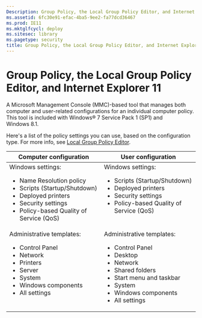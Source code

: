 ```yaml
---
Description: Group Policy, the Local Group Policy Editor, and Internet Explorer 11
ms.assetid: 6fc30e91-efac-4ba5-9ee2-fa77dcd36467
ms.prod: IE11
ms.mktglfcycl: deploy
ms.sitesec: library
ms.pagetype: security
title: Group Policy, the Local Group Policy Editor, and Internet Explorer 11 (Internet Explorer 11 for IT Pros)
---
```


# Group Policy, the Local Group Policy Editor, and Internet Explorer 11
A Microsoft Management Console (MMC)-based tool that manages both computer and user-related configurations for an individual computer policy. This tool is included with Windows® 7 Service Pack 1 (SP1) and Windows 8.1.

Here's a list of the policy settings you can use, based on the configuration type. For more info, see [Local Group Policy Editor](http://go.microsoft.com/fwlink/p/?LinkId=294912).

|Computer configuration |User configuration |
|-----------------------|-------------------|
|Windows settings:<ul><li>Name Resolution policy</li><li>Scripts (Startup/Shutdown)</li><li>Deployed printers</li><li>Security settings</li><li>Policy-based Quality of Service (QoS)</li></ul> |Windows settings:<ul><li>Scripts (Startup/Shutdown)</li><li>Deployed printers</li><li>Security settings</li><li>Policy-based Quality of Service (QoS)</li><br></ul> |
|Administrative templates:<ul><li>Control Panel</li><li>Network</li><li>Printers</li><li>Server</li><li>System</li><li>Windows components</li><li>All settings</li><br></ul> |Administrative templates:<ul><li>Control Panel</li><li>Desktop</li><li>Network</li><li>Shared folders</li><li>Start menu and taskbar</li><li>System</li><li>Windows components</li><li>All settings</li></ul> |


 

 

 



